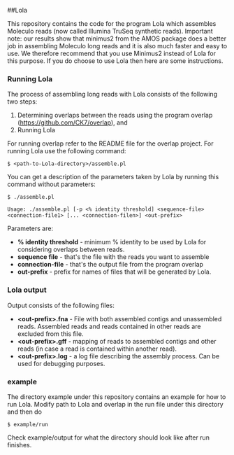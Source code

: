 ##Lola

This repository contains the code for the program Lola which assembles Moleculo reads (now called Illumina TruSeq synthetic reads).
Important note: our results show that minimus2 from the AMOS package does a better job in assembling Moleculo long reads and it is also much faster and easy to 
use. We therefore recommend that you use Minimus2 instead of Lola for this purpose. If you do choose to use Lola then here are some instructions.

### Running Lola

The process of assembling long reads with Lola consists of the following two steps:

1. Determining overlaps between the reads using the program overlap (https://github.com/CK7/overlap), and
2. Running Lola

For running overlap refer to the README file for the overlap project.
For running Lola use the following command:

```
$ <path-to-Lola-directory>/assemble.pl
```

You can get a description of the parameters taken by Lola by running this command without parameters:

```
$ ./assemble.pl 

Usage: ./assemble.pl [-p <% identity threshold] <sequence-file> <connection-file1> [... <connection-filen>] <out-prefix>
```

Parameters are:

* **% identity threshold** - minimum % identity to be used by Lola for considering overlaps between reads. 
* **sequence file** - that's the file with the reads you want to assemble 
* **connection-file** - that's the output file from the program overlap
* **out-prefix** - prefix for names of files that will be generated by Lola.

### Lola output
Output consists of the following files:

* **\<out-prefix\>.fna** - File with both assembled contigs and unassembled reads. Assembled reads and reads contained in other reads are excluded from this file.
* **\<out-prefix\>.gff** - mapping of reads to assembled contigs and other reads (in case a read is contained within another read).
* **\<out-prefix\>.log** - a log file describing the assembly process. Can be used for debugging purposes.

### example

The directory example under this repository contains an example for how to run Lola. Modify path to Lola and overlap in the run file under this directory and 
then do

```
$ example/run
```

Check example/output for what the directory should look like after run finishes.
